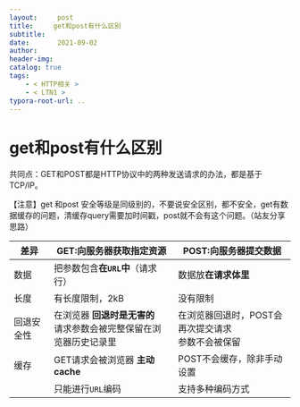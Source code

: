 ```yaml
---
layout:     post
title:     get和post有什么区别
subtitle:  
date:       2021-09-02
author:     
header-img: 
catalog: true
tags:
    - < HTTP相关 >
    - < LTN1 >
typora-root-url: ..
---
```



# get和post有什么区别

共同点：GET和POST都是HTTP协议中的两种发送请求的办法，都是基于TCP/IP。

【注意】get 和post 安全等级是同级别的，不要说安全区别，都不安全，get有数据缓存的问题，清缓存query需要加时间戳，post就不会有这个问题。（站友分享思路）

| 差异       | GET:向服务器获取指定资源                                     | POST:向服务器提交数据                                |
| ---------- | ------------------------------------------------------------ | ---------------------------------------------------- |
| 数据       | 把参数包含**在`URL`中**（请求行）                            | 数据放**在请求体里**                                 |
| 长度       | 有长度限制，2kB                                              | 没有限制                                             |
| 回退安全性 | 在浏览器 **回退时是无害的**<br>请求参数会被完整保留在浏览器历史记录里 | 在浏览器回退时，POST会再次提交请求<br>参数不会被保留 |
| 缓存       | GET请求会被浏览器 **主动cache**                              | POST不会缓存，除非手动设置                           |
|            | 只能进行`URL`编码                                            | 支持多种编码方式                                     |

